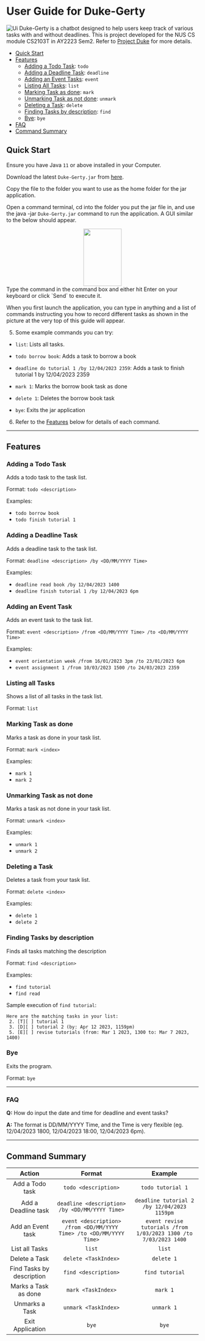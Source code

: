 # User Guide for Duke-Gerty
![Ui](./Ui.png)
Duke-Gerty is a chatbot designed to help users keep track of various tasks with and without deadlines. This is project developed for the NUS CS module CS2103T in AY2223 Sem2. Refer to [Project Duke](https://github.com/nus-cs2103-AY2223S2/ip) for more details.

- [Quick Start](#quick-start)
- [Features](#features)
    * [Adding a Todo Task](#adding-a-todo-task): `todo`
    * [Adding a Deadline Task](#adding-a-deadline-task): `deadline`
    * [Adding an Event Tasks](#adding-an-event-task): `event`
    * [Listing All Tasks](#listing-all-tasks): `list`
    * [Marking Task as done](#marking-task-as-done): `mark`
    * [Unmarking Task as not done](#unmarking-task-as-not-done): `unmark`
    * [Deleting a Task](#deleting-a-task): `delete`
    * [Finding Tasks by description](#finding-tasks-by-description): `find`
    * [Bye](#bye): `bye`
- [FAQ](#faq)
- [Command Summary](#command-summary)

## Quick Start

Ensure you have Java `11` or above installed in your Computer.

Download the latest `Duke-Gerty.jar` from [here](https://github.com/kyueran/ip/releases).

Copy the file to the folder you want to use as the home folder for the jar application.

Open a command terminal, cd into the folder you put the jar file in, and use the java -jar `Duke-Gerty.jar` command to run the application.
A GUI similar to the below should appear.
<div align="center">
<img src="./Welcome.png" width="100" height="150">
</div>
Type the command in the command box and either hit Enter on your keyboard or click `Send` to execute it.

When you first launch the application, you can type in anything and a list of commands
instructing you how to record different tasks as shown in the picture at the very top of this guide will appear.

5. Some example commands you can try:

 - `list`: Lists all tasks.


- `todo borrow book`: Adds a task to borrow a book


- `deadline do tutorial 1 /by 12/04/2023 2359`: Adds a task to finish tutorial 1 by 12/04/2023 2359


- `mark 1`: Marks the borrow book task as done


- `delete 1`: Deletes the borrow book task


- `bye`: Exits the jar application

6. Refer to the [Features](#features) below for details of each command.


---

## Features

### Adding a Todo Task

Adds a todo task to the task list.

Format: `todo <description>`

Examples:
- `todo borrow book`
- `todo finish tutorial 1`

### Adding a Deadline Task

Adds a deadline task to the task list.

Format: `deadline <description> /by <DD/MM/YYYY Time>` 

Examples:
- `deadline read book /by 12/04/2023 1400`
- `deadline finish tutorial 1 /by 12/04/2023 6pm`

### Adding an Event Task

Adds an event task to the task list.

Format: `event <description> /from <DD/MM/YYYY Time> /to <DD/MM/YYYY Time>` 

Examples: 
- `event orientation week /from 16/01/2023 3pm /to 23/01/2023 6pm`
- `event assignment 1 /from 10/03/2023 1500 /to 24/03/2023 2359`


### Listing all Tasks

Shows a list of all tasks in the task list.

Format: `list`


### Marking Task as done

Marks a task as done in your task list.

Format: `mark <index>`

Examples: 
- `mark 1`
- `mark 2`


### Unmarking Task as not done

Marks a task as not done in your task list.

Format: `unmark <index>` 

Examples: 
- `unmark 1`
- `unmark 2`

### Deleting a Task

Deletes a task from your task list.

Format: `delete <index>`

Examples:
- `delete 1`
- `delete 2`

### Finding Tasks by description

Finds all tasks matching the description

Format: `find <description>`

Examples:
- `find tutorial`
- `find read`

Sample execution of `find tutorial`:
```
Here are the matching tasks in your list:
 2. [T][ ] tutorial 1
 3. [D][ ] tutorial 2 (by: Apr 12 2023, 1159pm)
 5. [E][ ] revise tutorials (from: Mar 1 2023, 1300 to: Mar 7 2023, 1400)
 ```



### Bye

Exits the program.

Format: `bye`

---

### FAQ
**Q:** How do input the date and time for deadline and event tasks?

**A:** The format is DD/MM/YYYY Time, and the Time is very flexible (eg. 12/04/2023 1800, 12/04/2023 18:00, 12/04/2023 6pm).

---

## Command Summary

|          Action           |                               Format                                |                             Example                             |
|:-------------------------:|:-------------------------------------------------------------------:|:---------------------------------------------------------------:|
|      Add a Todo task      |                        `todo <description>`                         |                        `todo tutorial 1`                        |
|    Add a Deadline task    |           `deadline <description> /by <DD/MM/YYYY Time>`            |           `deadline tutorial 2 /by 12/04/2023 1159pm`           |
|     Add an Event task     | `event <description> /from <DD/MM/YYYY Time> /to <DD/MM/YYYY Time>` | `event revise tutorials /from 1/03/2023 1300 /to 7/03/2023 1400` |
|      List all Tasks       |                               `list`                                |                              `list`                             |
|       Delete a Task       |                        `delete <TaskIndex>`                         |                            `delete 1`                           |
| Find Tasks by description |                        `find <description>`                         |        `find tutorial`  |
|   Marks a Task as done    |                  `mark <TaskIndex>`                   | `mark 1` |
|      Unmarks a Task       |                 `unmark <TaskIndex>`                  | `unmark 1` |
|     Exit Application      |                         `bye`                         | `bye` |
